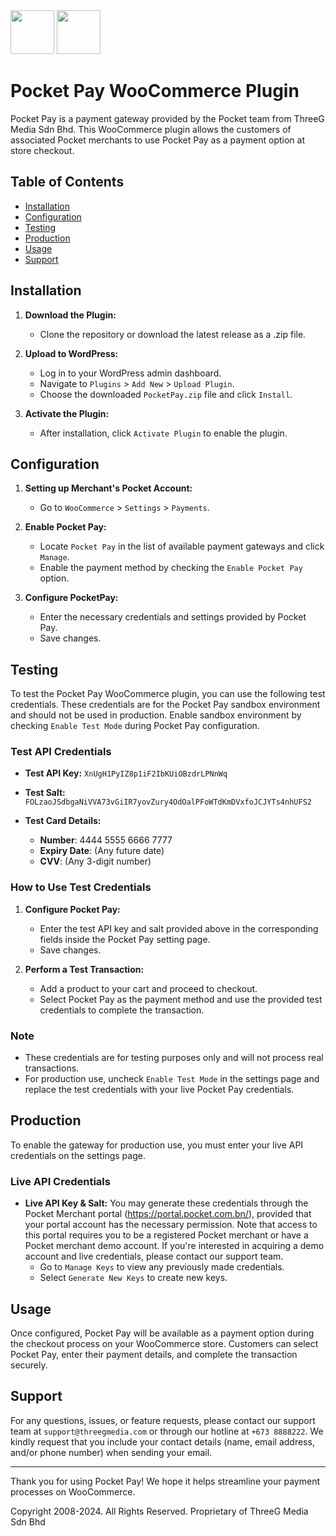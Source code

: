 <img src="https://github.com/khxisa-3gm/pocket-pay-wc-plugin/assets/141197028/3affd880-c849-4bc8-bf9d-8f00893ef1d5"  height="70px" />
<img src="https://github.com/khxisa-3gm/pocketpay-woocommerce-plugin/assets/141197028/94829506-f43f-419f-869c-dd55a773633b"  height="70px" />

# Pocket Pay WooCommerce Plugin

Pocket Pay is a payment gateway provided by the Pocket team from ThreeG Media Sdn Bhd. This WooCommerce plugin allows the customers of associated Pocket merchants to use Pocket Pay as a payment option at store checkout. 

## Table of Contents
- [Installation](#installation)
- [Configuration](#configuration)
- [Testing](#testing)
- [Production](#production)
- [Usage](#usage)
- [Support](#support)

## Installation

1. **Download the Plugin:**
   - Clone the repository or download the latest release as a .zip file.

2. **Upload to WordPress:**
   - Log in to your WordPress admin dashboard.
   - Navigate to `Plugins` > `Add New` > `Upload Plugin`.
   - Choose the downloaded `PocketPay.zip` file and click `Install`.

3. **Activate the Plugin:**
   - After installation, click `Activate Plugin` to enable the plugin.

## Configuration

1. **Setting up Merchant's Pocket Account:**
   - Go to `WooCommerce` > `Settings` > `Payments`.

2. **Enable Pocket Pay:**
   - Locate `Pocket Pay` in the list of available payment gateways and click `Manage`.
   - Enable the payment method by checking the `Enable Pocket Pay` option.

3. **Configure PocketPay:**
   - Enter the necessary credentials and settings provided by Pocket Pay.
   - Save changes.
  
## Testing 
To test the Pocket Pay WooCommerce plugin, you can use the following test credentials. These credentials are for the Pocket Pay sandbox environment and should not be used in production. Enable sandbox environment by checking `Enable Test Mode` during Pocket Pay configuration.

### Test API Credentials

- **Test API Key:** `XnUgH1PyIZ8p1iF2IbKUiOBzdrLPNnWq`
- **Test Salt:** `FOLzaoJSdbgaNiVVA73vGiIR7yovZury4OdOalPFoWTdKmDVxfoJCJYTs4nhUFS2`
  
- **Test Card Details:**
   - **Number**: 4444 5555 6666 7777
   - **Expiry Date**: (Any future date)
   - **CVV**: (Any 3-digit number)

  
### How to Use Test Credentials

1. **Configure Pocket Pay:**
   - Enter the test API key and salt provided above in the corresponding fields inside the Pocket Pay setting page.
   - Save changes.

3. **Perform a Test Transaction:**
   - Add a product to your cart and proceed to checkout.
   - Select Pocket Pay as the payment method and use the provided test credentials to complete the transaction.

### Note

- These credentials are for testing purposes only and will not process real transactions.
- For production use, uncheck `Enable Test Mode` in the settings page and replace the test credentials with your live Pocket Pay credentials.

## Production 

To enable the gateway for production use, you must enter your live API credentials on the settings page.

### Live API Credentials

- **Live API Key & Salt:** You may generate these credentials through the Pocket Merchant portal (https://portal.pocket.com.bn/), provided that your portal account has the necessary permission. Note that access to this portal requires you to be a registered Pocket merchant or have a Pocket merchant demo account. If you're interested in acquiring a demo account and live credentials, please contact our support team. 
     - Go to `Manage Keys` to view any previously made credentials.
     - Select `Generate New Keys` to create new keys. 

## Usage

Once configured, Pocket Pay will be available as a payment option during the checkout process on your WooCommerce store. Customers can select Pocket Pay, enter their payment details, and complete the transaction securely.


## Support

For any questions, issues, or feature requests, please contact our support team at `support@threegmedia.com` or through our hotline at `+673 8888222`. We kindly request that you include your contact details (name, email address, and/or phone number) when sending your email.

---

Thank you for using Pocket Pay! We hope it helps streamline your payment processes on WooCommerce.

Copyright 2008-2024. All Rights Reserved. Proprietary of ThreeG Media Sdn Bhd
